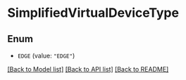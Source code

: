 # SimplifiedVirtualDeviceType

## Enum


* `EDGE` (value: `"EDGE"`)


[[Back to Model list]](../README.md#documentation-for-models) [[Back to API list]](../README.md#documentation-for-api-endpoints) [[Back to README]](../README.md)


